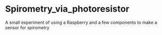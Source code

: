 # Spirometry_via_photoresistor
A small experiment of using a Raspberry and a few components to make a sensor for spirometry
